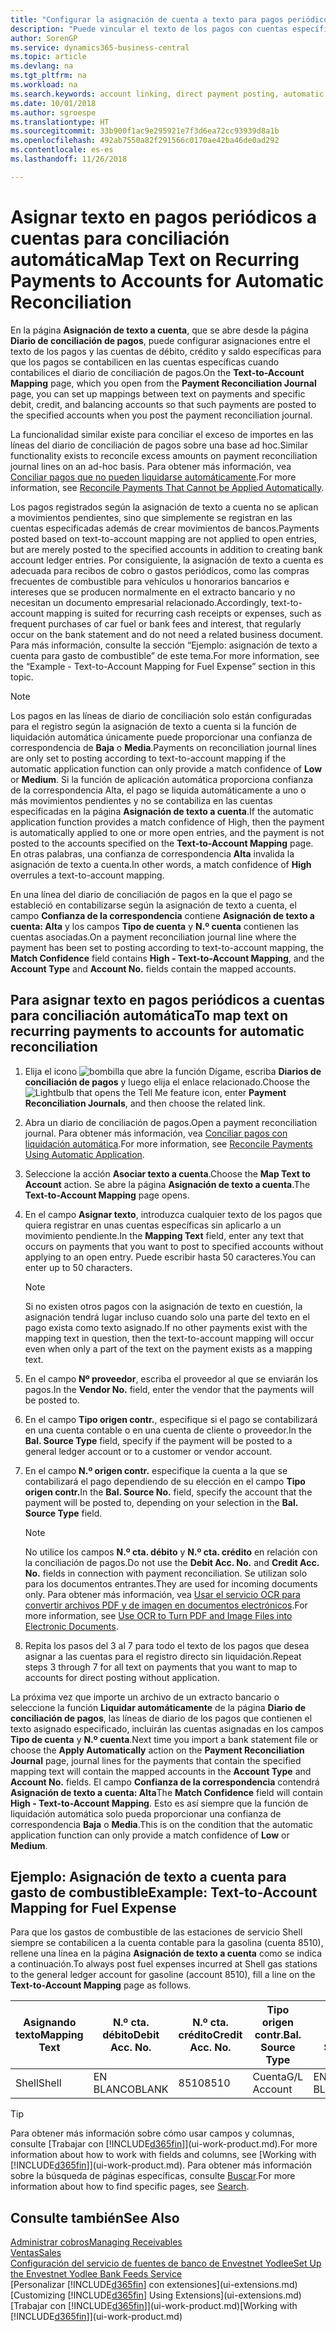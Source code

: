 ```yaml
---
title: "Configurar la asignación de cuenta a texto para pagos periódicos | Documentos de Microsoft"
description: "Puede vincular el texto de los pagos con cuentas específicas, de modo que los pagos se registren en las cuentas al registrar el diario de conciliación de pagos."
author: SorenGP
ms.service: dynamics365-business-central
ms.topic: article
ms.devlang: na
ms.tgt_pltfrm: na
ms.workload: na
ms.search.keywords: account linking, direct payment posting, automatic payment processing, reconcile payment, recurring expense, recurring cash receipt
ms.date: 10/01/2018
ms.author: sgroespe
ms.translationtype: HT
ms.sourcegitcommit: 33b900f1ac9e295921e7f3d6ea72cc93939d8a1b
ms.openlocfilehash: 492ab7550a82f291566c0170ae42ba46de0ad292
ms.contentlocale: es-es
ms.lasthandoff: 11/26/2018

---
```

# <a name="map-text-on-recurring-payments-to-accounts-for-automatic-reconciliation"></a><span data-ttu-id="0ecd9-103">Asignar texto en pagos periódicos a cuentas para conciliación automática</span><span class="sxs-lookup"><span data-stu-id="0ecd9-103">Map Text on Recurring Payments to Accounts for Automatic Reconciliation</span></span>
<span data-ttu-id="0ecd9-104">En la página **Asignación de texto a cuenta**, que se abre desde la página **Diario de conciliación de pagos**, puede configurar asignaciones entre el texto de los pagos y las cuentas de débito, crédito y saldo específicas para que los pagos se contabilicen en las cuentas específicas cuando contabilices el diario de conciliación de pagos.</span><span class="sxs-lookup"><span data-stu-id="0ecd9-104">On the **Text-to-Account Mapping** page, which you open from the **Payment Reconciliation Journal** page, you can set up mappings between text on payments and specific debit, credit, and balancing accounts so that such payments are posted to the specified accounts when you post the payment reconciliation journal.</span></span>

<span data-ttu-id="0ecd9-105">La funcionalidad similar existe para conciliar el exceso de importes en las líneas del diario de conciliación de pagos sobre una base ad hoc.</span><span class="sxs-lookup"><span data-stu-id="0ecd9-105">Similar functionality exists to reconcile excess amounts on payment reconciliation journal lines on an ad-hoc basis.</span></span> <span data-ttu-id="0ecd9-106">Para obtener más información, vea [Conciliar pagos que no pueden liquidarse automáticamente](receivables-how-reconcile-payments-cannot-apply-auto.md).</span><span class="sxs-lookup"><span data-stu-id="0ecd9-106">For more information, see [Reconcile Payments That Cannot be Applied Automatically](receivables-how-reconcile-payments-cannot-apply-auto.md).</span></span>

<span data-ttu-id="0ecd9-107">Los pagos registrados según la asignación de texto a cuenta no se aplican a movimientos pendientes, sino que simplemente se registran en las cuentas especificadas además de crear movimientos de bancos.</span><span class="sxs-lookup"><span data-stu-id="0ecd9-107">Payments posted based on text-to-account mapping are not applied to open entries, but are merely posted to the specified accounts in addition to creating bank account ledger entries.</span></span> <span data-ttu-id="0ecd9-108">Por consiguiente, la asignación de texto a cuenta es adecuada para recibos de cobro o gastos periódicos, como las compras frecuentes de combustible para vehículos u honorarios bancarios e intereses que se producen normalmente en el extracto bancario y no necesitan un documento empresarial relacionado.</span><span class="sxs-lookup"><span data-stu-id="0ecd9-108">Accordingly, text-to-account mapping is suited for recurring cash receipts or expenses, such as frequent purchases of car fuel or bank fees and interest, that regularly occur on the bank statement and do not need a related business document.</span></span> <span data-ttu-id="0ecd9-109">Para más información, consulte la sección “Ejemplo: asignación de texto a cuenta para gasto de combustible” de este tema.</span><span class="sxs-lookup"><span data-stu-id="0ecd9-109">For more information, see the “Example - Text-to-Account Mapping for Fuel Expense” section in this topic.</span></span>

> [!NOTE]  
>   <span data-ttu-id="0ecd9-110">Los pagos en las líneas de diario de conciliación solo están configuradas para el registro según la asignación de texto a cuenta si la función de liquidación automática únicamente puede proporcionar una confianza de correspondencia de **Baja** o **Media**.</span><span class="sxs-lookup"><span data-stu-id="0ecd9-110">Payments on reconciliation journal lines are only set to posting according to text-to-account mapping if the automatic application function can only provide a match confidence of **Low** or **Medium**.</span></span> <span data-ttu-id="0ecd9-111">Si la función de aplicación automática proporciona confianza de la correspondencia Alta, el pago se liquida automáticamente a uno o más movimientos pendientes y no se contabiliza en las cuentas especificadas en la página **Asignación de texto a cuenta**.</span><span class="sxs-lookup"><span data-stu-id="0ecd9-111">If the automatic application function provides a match confidence of High, then the payment is automatically applied to one or more open entries, and the payment is not posted to the accounts specified on the **Text-to-Account Mapping** page.</span></span> <span data-ttu-id="0ecd9-112">En otras palabras, una confianza de correspondencia **Alta** invalida la asignación de texto a cuenta.</span><span class="sxs-lookup"><span data-stu-id="0ecd9-112">In other words, a match confidence of **High** overrules a text-to-account mapping.</span></span>

<span data-ttu-id="0ecd9-113">En una línea del diario de conciliación de pagos en la que el pago se estableció en contabilizarse según la asignación de texto a cuenta, el campo **Confianza de la correspondencia** contiene **Asignación de texto a cuenta: Alta** y los campos **Tipo de cuenta** y **N.º cuenta** contienen las cuentas asociadas.</span><span class="sxs-lookup"><span data-stu-id="0ecd9-113">On a payment reconciliation journal line where the payment has been set to posting according to text-to-account mapping, the **Match Confidence** field contains **High - Text-to-Account Mapping**, and the **Account Type** and **Account No.** fields contain the mapped accounts.</span></span>

## <a name="to-map-text-on-recurring-payments-to-accounts-for-automatic-reconciliation"></a><span data-ttu-id="0ecd9-114">Para asignar texto en pagos periódicos a cuentas para conciliación automática</span><span class="sxs-lookup"><span data-stu-id="0ecd9-114">To map text on recurring payments to accounts for automatic reconciliation</span></span>
1. <span data-ttu-id="0ecd9-115">Elija el icono ![bombilla que abre la función Dígame](media/ui-search/search_small.png "Dígame que desea hacer"), escriba **Diarios de conciliación de pagos** y luego elija el enlace relacionado.</span><span class="sxs-lookup"><span data-stu-id="0ecd9-115">Choose the ![Lightbulb that opens the Tell Me feature](media/ui-search/search_small.png "Tell me what you want to do") icon, enter **Payment Reconciliation Journals**, and then choose the related link.</span></span>
2. <span data-ttu-id="0ecd9-116">Abra un diario de conciliación de pagos.</span><span class="sxs-lookup"><span data-stu-id="0ecd9-116">Open a payment reconciliation journal.</span></span> <span data-ttu-id="0ecd9-117">Para obtener más información, vea [Conciliar pagos con liquidación automática](receivables-how-reconcile-payments-auto-application.md).</span><span class="sxs-lookup"><span data-stu-id="0ecd9-117">For more information, see [Reconcile Payments Using Automatic Application](receivables-how-reconcile-payments-auto-application.md).</span></span>
3. <span data-ttu-id="0ecd9-118">Seleccione la acción **Asociar texto a cuenta**.</span><span class="sxs-lookup"><span data-stu-id="0ecd9-118">Choose the **Map Text to Account** action.</span></span> <span data-ttu-id="0ecd9-119">Se abre la página **Asignación de texto a cuenta**.</span><span class="sxs-lookup"><span data-stu-id="0ecd9-119">The **Text-to-Account Mapping** page opens.</span></span>
4. <span data-ttu-id="0ecd9-120">En el campo **Asignar texto**, introduzca cualquier texto de los pagos que quiera registrar en unas cuentas específicas sin aplicarlo a un movimiento pendiente.</span><span class="sxs-lookup"><span data-stu-id="0ecd9-120">In the **Mapping Text** field, enter any text that occurs on payments that you want to post to specified accounts without applying to an open entry.</span></span> <span data-ttu-id="0ecd9-121">Puede escribir hasta 50 caracteres.</span><span class="sxs-lookup"><span data-stu-id="0ecd9-121">You can enter up to 50 characters.</span></span>

    > [!NOTE]  
    >   <span data-ttu-id="0ecd9-122">Si no existen otros pagos con la asignación de texto en cuestión, la asignación tendrá lugar incluso cuando solo una parte del texto en el pago exista como texto asignado.</span><span class="sxs-lookup"><span data-stu-id="0ecd9-122">If no other payments exist with the mapping text in question, then the text-to-account mapping will occur even when only a part of the text on the payment exists as a mapping text.</span></span>
5. <span data-ttu-id="0ecd9-123">En el campo **Nº proveedor**, escriba el proveedor al que se enviarán los pagos.</span><span class="sxs-lookup"><span data-stu-id="0ecd9-123">In the **Vendor No.** field, enter the vendor that the payments will be posted to.</span></span>
6. <span data-ttu-id="0ecd9-124">En el campo **Tipo origen contr.**, especifique si el pago se contabilizará en una cuenta contable o en una cuenta de cliente o proveedor.</span><span class="sxs-lookup"><span data-stu-id="0ecd9-124">In the **Bal. Source Type** field, specify if the payment will be posted to a general ledger account or to a customer or vendor account.</span></span>
7. <span data-ttu-id="0ecd9-125">En el campo **N.º origen contr.** especifique la cuenta a la que se contabilizará el pago dependiendo de su elección en el campo **Tipo origen contr.**</span><span class="sxs-lookup"><span data-stu-id="0ecd9-125">In the **Bal. Source No.** field, specify the account that the payment will be posted to, depending on your selection in the **Bal. Source Type** field.</span></span>

    > [!NOTE]
    > <span data-ttu-id="0ecd9-126">No utilice los campos **N.º cta. débito** y **N.º cta. crédito** en relación con la conciliación de pagos.</span><span class="sxs-lookup"><span data-stu-id="0ecd9-126">Do not use the **Debit Acc. No.** and **Credit Acc. No.** fields in connection with payment reconciliation.</span></span> <span data-ttu-id="0ecd9-127">Se utilizan solo para los documentos entrantes.</span><span class="sxs-lookup"><span data-stu-id="0ecd9-127">They are used for incoming documents only.</span></span> <span data-ttu-id="0ecd9-128">Para obtener más información, vea [Usar el servicio OCR para convertir archivos PDF y de imagen en documentos electrónicos](across-how-use-ocr-pdf-images-files.md).</span><span class="sxs-lookup"><span data-stu-id="0ecd9-128">For more information, see [Use OCR to Turn PDF and Image Files into Electronic Documents](across-how-use-ocr-pdf-images-files.md).</span></span>

8. <span data-ttu-id="0ecd9-129">Repita los pasos del 3 al 7 para todo el texto de los pagos que desea asignar a las cuentas para el registro directo sin liquidación.</span><span class="sxs-lookup"><span data-stu-id="0ecd9-129">Repeat steps 3 through 7 for all text on payments that you want to map to accounts for direct posting without application.</span></span>

<span data-ttu-id="0ecd9-130">La próxima vez que importe un archivo de un extracto bancario o seleccione la función **Liquidar automáticamente** de la página **Diario de conciliación de pagos**, las líneas de diario de los pagos que contienen el texto asignado especificado, incluirán las cuentas asignadas en los campos **Tipo de cuenta** y **N.º cuenta**.</span><span class="sxs-lookup"><span data-stu-id="0ecd9-130">Next time you import a bank statement file or choose the **Apply Automatically** action on the **Payment Reconciliation Journal** page, journal lines for the payments that contain the specified mapping text will contain the mapped accounts in the **Account Type** and **Account No.** fields.</span></span> <span data-ttu-id="0ecd9-131">El campo **Confianza de la correspondencia** contendrá **Asignación de texto a cuenta: Alta**</span><span class="sxs-lookup"><span data-stu-id="0ecd9-131">The **Match Confidence** field will contain **High - Text-to-Account Mapping**.</span></span> <span data-ttu-id="0ecd9-132">Esto es así siempre que la función de liquidación automática solo pueda proporcionar una confianza de correspondencia **Baja** o **Media**.</span><span class="sxs-lookup"><span data-stu-id="0ecd9-132">This is on the condition that the automatic application function can only provide a match confidence of **Low** or **Medium**.</span></span>

## <a name="example-text-to-account-mapping-for-fuel-expense"></a><span data-ttu-id="0ecd9-133">Ejemplo: Asignación de texto a cuenta para gasto de combustible</span><span class="sxs-lookup"><span data-stu-id="0ecd9-133">Example: Text-to-Account Mapping for Fuel Expense</span></span>
<span data-ttu-id="0ecd9-134">Para que los gastos de combustible de las estaciones de servicio Shell siempre se contabilicen a la cuenta contable para la gasolina (cuenta 8510), rellene una línea en la página **Asignación de texto a cuenta** como se indica a continuación.</span><span class="sxs-lookup"><span data-stu-id="0ecd9-134">To always post fuel expenses incurred at Shell gas stations to the general ledger account for gasoline (account 8510), fill a line on the **Text-to-Account Mapping** page as follows.</span></span>

| <span data-ttu-id="0ecd9-135">Asignando texto</span><span class="sxs-lookup"><span data-stu-id="0ecd9-135">Mapping Text</span></span> | <span data-ttu-id="0ecd9-136">N.º cta. débito</span><span class="sxs-lookup"><span data-stu-id="0ecd9-136">Debit Acc. No.</span></span> | <span data-ttu-id="0ecd9-137">N.º cta. crédito</span><span class="sxs-lookup"><span data-stu-id="0ecd9-137">Credit Acc. No.</span></span> | <span data-ttu-id="0ecd9-138">Tipo origen contr.</span><span class="sxs-lookup"><span data-stu-id="0ecd9-138">Bal. Source Type</span></span> | <span data-ttu-id="0ecd9-139">N.º origen contr.</span><span class="sxs-lookup"><span data-stu-id="0ecd9-139">Bal. Source No.</span></span> |
| --- | --- | --- | --- | --- |
| <span data-ttu-id="0ecd9-140">Shell</span><span class="sxs-lookup"><span data-stu-id="0ecd9-140">Shell</span></span> |<span data-ttu-id="0ecd9-141">EN BLANCO</span><span class="sxs-lookup"><span data-stu-id="0ecd9-141">BLANK</span></span> |<span data-ttu-id="0ecd9-142">8510</span><span class="sxs-lookup"><span data-stu-id="0ecd9-142">8510</span></span> |<span data-ttu-id="0ecd9-143">Cuenta</span><span class="sxs-lookup"><span data-stu-id="0ecd9-143">G/L Account</span></span> |<span data-ttu-id="0ecd9-144">EN BLANCO</span><span class="sxs-lookup"><span data-stu-id="0ecd9-144">BLANK</span></span> |

> [!TIP]  
>   <span data-ttu-id="0ecd9-145">Para obtener más información sobre cómo usar campos y columnas, consulte [Trabajar con [!INCLUDE[d365fin](includes/d365fin_long_md.md)]](ui-work-product.md).</span><span class="sxs-lookup"><span data-stu-id="0ecd9-145">For more information about how to work with fields and columns, see [Working with [!INCLUDE[d365fin](includes/d365fin_long_md.md)]](ui-work-product.md).</span></span> <span data-ttu-id="0ecd9-146">Para obtener más información sobre la búsqueda de páginas específicas, consulte [Buscar](ui-search.md).</span><span class="sxs-lookup"><span data-stu-id="0ecd9-146">For more information about how to find specific pages, see [Search](ui-search.md).</span></span>

## <a name="see-also"></a><span data-ttu-id="0ecd9-147">Consulte también</span><span class="sxs-lookup"><span data-stu-id="0ecd9-147">See Also</span></span>
[<span data-ttu-id="0ecd9-148">Administrar cobros</span><span class="sxs-lookup"><span data-stu-id="0ecd9-148">Managing Receivables</span></span>](receivables-manage-receivables.md)  
[<span data-ttu-id="0ecd9-149">Ventas</span><span class="sxs-lookup"><span data-stu-id="0ecd9-149">Sales</span></span>](sales-manage-sales.md)  
[<span data-ttu-id="0ecd9-150">Configuración del servicio de fuentes de banco de Envestnet Yodlee</span><span class="sxs-lookup"><span data-stu-id="0ecd9-150">Set Up the Envestnet Yodlee Bank Feeds Service</span></span>](bank-how-setup-bank-statement-service.md)  
<span data-ttu-id="0ecd9-151">[Personalizar [!INCLUDE[d365fin](includes/d365fin_md.md)] con extensiones](ui-extensions.md)</span><span class="sxs-lookup"><span data-stu-id="0ecd9-151">[Customizing [!INCLUDE[d365fin](includes/d365fin_md.md)] Using Extensions](ui-extensions.md)</span></span>  
<span data-ttu-id="0ecd9-152">[Trabajar con [!INCLUDE[d365fin](includes/d365fin_md.md)]](ui-work-product.md)</span><span class="sxs-lookup"><span data-stu-id="0ecd9-152">[Working with [!INCLUDE[d365fin](includes/d365fin_md.md)]](ui-work-product.md)</span></span>

